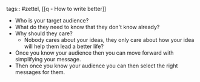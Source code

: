 tags:: #zettel, [[q - How to write better]]

- Who is your target audience?
- What do they need to know that they don't know already?
- Why should they care?
	- Nobody cares about your ideas, they only care about how your idea will help them lead a better life?
- Once you know your audience then you can move forward with simplifying your message.
- Then once you know your audience you can then select the right messages for them.